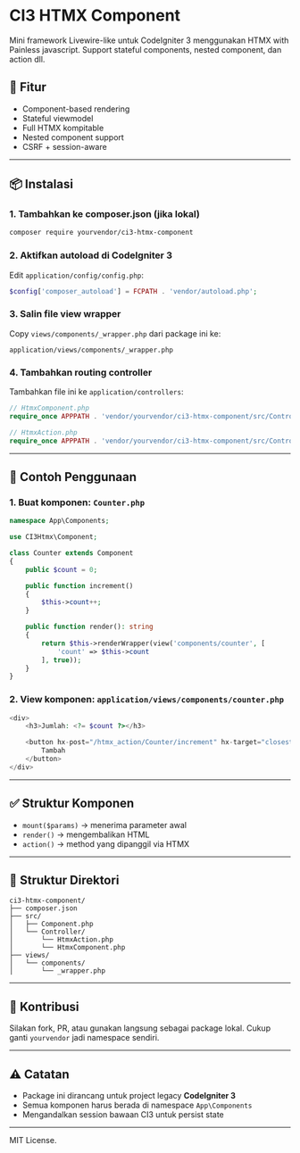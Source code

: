 # CI3 HTMX Component

Mini framework Livewire-like untuk CodeIgniter 3 menggunakan HTMX with Painless javascript. Support stateful components, nested component, dan action dll.

## 🚀 Fitur

- Component-based rendering
- Stateful viewmodel
- Full HTMX kompitable
- Nested component support
- CSRF + session-aware

---

## 📦 Instalasi

### 1. Tambahkan ke composer.json (jika lokal)

```bash
composer require yourvendor/ci3-htmx-component
```

### 2. Aktifkan autoload di CodeIgniter 3

Edit `application/config/config.php`:

```php
$config['composer_autoload'] = FCPATH . 'vendor/autoload.php';
```

### 3. Salin file view wrapper

Copy `views/components/_wrapper.php` dari package ini ke:

```
application/views/components/_wrapper.php
```

### 4. Tambahkan routing controller

Tambahkan file ini ke `application/controllers`:

```php
// HtmxComponent.php
require_once APPPATH . 'vendor/yourvendor/ci3-htmx-component/src/Controller/HtmxComponent.php';

// HtmxAction.php
require_once APPPATH . 'vendor/yourvendor/ci3-htmx-component/src/Controller/HtmxAction.php';
```

---

## 📄 Contoh Penggunaan

### 1. Buat komponen: `Counter.php`

```php
namespace App\Components;

use CI3Htmx\Component;

class Counter extends Component
{
    public $count = 0;

    public function increment()
    {
        $this->count++;
    }

    public function render(): string
    {
        return $this->renderWrapper(view('components/counter', [
            'count' => $this->count
        ], true));
    }
}
```

### 2. View komponen: `application/views/components/counter.php`

```php
<div>
    <h3>Jumlah: <?= $count ?></h3>

    <button hx-post="/htmx_action/Counter/increment" hx-target="closest div" hx-swap="outerHTML">
        Tambah
    </button>
</div>
```

---

## ✅ Struktur Komponen

- `mount($params)` → menerima parameter awal
- `render()` → mengembalikan HTML
- `action()` → method yang dipanggil via HTMX

---

## 📂 Struktur Direktori

```
ci3-htmx-component/
├── composer.json
├── src/
│   ├── Component.php
│   └── Controller/
│       └── HtmxAction.php
│       └── HtmxComponent.php
├── views/
│   └── components/
│       └── _wrapper.php
```

---

## 🤝 Kontribusi

Silakan fork, PR, atau gunakan langsung sebagai package lokal. Cukup ganti `yourvendor` jadi namespace sendiri.

---

## ⚠️ Catatan

- Package ini dirancang untuk project legacy **CodeIgniter 3**
- Semua komponen harus berada di namespace `App\Components`
- Mengandalkan session bawaan CI3 untuk persist state

---

MIT License.